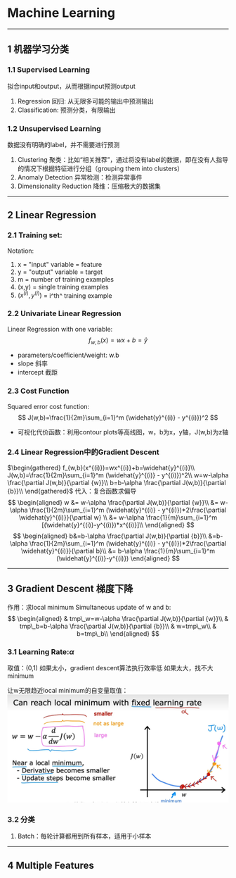 # Machine Learning
---
## 1 机器学习分类
### 1.1 Supervised Learning
拟合input和output，从而根据input预测output
1. Regression 回归: 从无限多可能的输出中预测输出
2. Classification: 预测分类，有限输出
### 1.2 Unsupervised Learning
数据没有明确的label，并不需要进行预测
1. Clustering 聚类：比如“相关推荐”，通过将没有label的数据，即在没有人指导的情况下根据特征进行分组（grouping them into clusters）
2. Anomaly Detection 异常检测：检测异常事件
3. Dimensionality Reduction 降维：压缩极大的数据集
---
## 2 Linear Regression
### 2.1 Training set: 
Notation:
1. x = "input" variable = feature
2. y = "output" variable = target
3. m = number of training examples
4. (x,y) = single training examples
5. $(x^{(i)},y^{(i)})$ = i^th^ training example
### 2.2 Univariate Linear Regression
Linear Regression with one variable:
$$
f_{w,b}(x)=wx+b=\widehat{y}
$$
- parameters/coefficient/weight: w.b
- slope 斜率
- intercept 截距
### 2.3 Cost Function
Squared error cost function:
$$
J(w,b)=\frac{1}{2m}\sum_{i=1}^m (\widehat{y}^{(i)} - y^{(i)})^2
$$
- 可视化代价函数：利用contour plots等高线图，w，b为x，y轴，J(w,b)为z轴
### 2.4 Linear Regression中的Gradient Descent
$\begin{gathered}
f_{w,b}(x^{(i)})=wx^{(i)}+b=\widehat{y}^{(i)}\\
J(w,b)=\frac{1}{2m}\sum_{i=1}^m (\widehat{y}^{(i)} - y^{(i)})^2\\
w=w-\alpha \frac{\partial J(w,b)}{\partial {w}}\\
b=b-\alpha \frac{\partial J(w,b)}{\partial {b}}\\
\end{gathered}$
代入：复合函数求偏导
$$
\begin{aligned}
w &= w-\alpha \frac{\partial J(w,b)}{\partial {w}}\\
&= w-\alpha \frac{1}{2m}\sum_{i=1}^m (\widehat{y}^{(i)} - y^{(i)})*2\frac{\partial \widehat{y}^{(i)}}{\partial w} \\
&= w-\alpha \frac{1}{m}\sum_{i=1}^m [(\widehat{y}^{(i)}-y^{(i)})*x^{(i)}]\\
\end{aligned}
$$
$$
\begin{aligned}
b&=b-\alpha \frac{\partial J(w,b)}{\partial {b}}\\
&=b-\alpha \frac{1}{2m}\sum_{i=1}^m (\widehat{y}^{(i)} - y^{(i)})*2\frac{\partial \widehat{y}^{(i)}}{\partial b}\\
&= b-\alpha \frac{1}{m}\sum_{i=1}^m (\widehat{y}^{(i)}-y^{(i)})
\end{aligned}
$$

---
## 3 Gradient Descent 梯度下降
作用：求local minimum
Simultaneous update of w and b:
$$
\begin{aligned}
& tmp\_w=w-\alpha \frac{\partial J(w,b)}{\partial {w}}\\
& tmp\_b=b-\alpha \frac{\partial J(w,b)}{\partial {b}}\\
& w=tmp\_w\\
& b=tmp\_b\\
\end{aligned}
$$

### 3.1 Learning Rate:$\alpha$
取值：(0,1)
如果太小，gradient descent算法执行效率低
如果太大，找不大minimum

让w无限趋近local minimum的自变量取值：
![](gradientDescent.png)

### 3.2 分类
1. Batch：每轮计算都用到所有样本，适用于小样本
---
## 4 Multiple Features